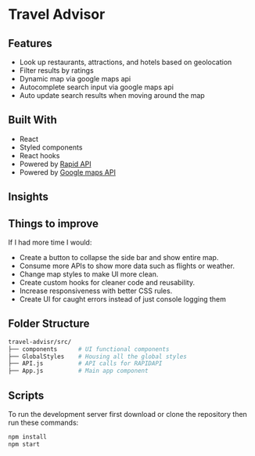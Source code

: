 # Travel Advisor

## Features

- Look up restaurants, attractions, and hotels based on geolocation
- Filter results by ratings
- Dynamic map via google maps api
- Autocomplete search input via google maps api
- Auto update search results when moving around the map

## Built With

- React
- Styled components
- React hooks
- Powered by [Rapid API](https://rapidapi.com/)
- Powered by [Google maps API](https://developers.google.com/maps/documentation/javascript/overview)

## Insights

## Things to improve

If I had more time I would:

- Create a button to collapse the side bar and show entire map.
- Consume more APIs to show more data such as flights or weather.
- Change map styles to make UI more clean.
- Create custom hooks for cleaner code and reusability.
- Increase responsiveness with better CSS rules.
- Create UI for caught errors instead of just console logging them

## Folder Structure

```sh
travel-advisr/src/
├── components      # UI functional components
├── GlobalStyles    # Housing all the global styles
├── API.js          # API calls for RAPIDAPI
├── App.js          # Main app component
```

## Scripts

To run the development server first download or clone the repository then run these commands:

```sh
npm install
npm start
```
